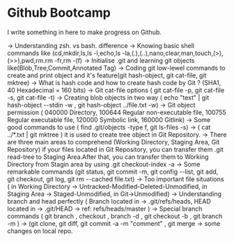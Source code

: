 # Github Bootcamp

I write something in here to make progress on Github.

-> Understanding zsh. vs bash. difference
-> Knowing basic shell commands like (cd,mkdir,ls,ls -l,echo,ls -la,(.),(..),nano,clear,man,touch,(>),(>>),pwd,rm.rm -fr,rm -(f)
-> Initialise .git and learning git objects like(Blob,Tree,Commit,Annotated Tag)
-> Coding git low-lewel commands to create and print object and it's feature(git hash-object, git cat-file, git mktree)
-> What is hash code and how to create hash code by Git ? (SHA1, 40 Hexadecimal = 160 bits)
-> Git cat-file options ( git cat-file -p, git cat-file -s, git cat-file -t)
-> Creating blob objects in two way ( echo "text" | git hash-object --stdin -w , git hash-object ../file.txt -w) 
-> Git object permission ( 040000 Directory, 100644 Regular non-executable file, 100755 Regular executable file, 120000 Symbolic link, 160000 Gitlink)
-> Some good commands to use ( find .git/objects -type f, git ls-files -s)
-> ( cat ../*.txt | git mktree ) it is used to create tree object in Git Repository.
-> There are three main areas to comprehend (Working Directory, Staging Area, Git Repository) if your files located in Git Repository, you can transfer them .git read-tree <hash code> to Staging Area.After that, you can transfer them to Working Directory from Stagin area by using .git checkout-index -a
-> Some remarkable commands (git status, git commit -m, git config --list, git add, git checkout, git log, git rm --cached file.txt)
-> Too important file situations ( in Working Directory -> Untracked-Modified-Deleted-Unmodified, in Staging Area -> Staged-Unmodified, in Git->Unmodified)
-> Understanding branch and head perfectly ( Branch located in -> .git/refs/heads, HEAD located in -> .git/HEAD -> ref: refs/heads/master )
-> Special branch commands ( git branch <name>, checkout <name>, branch -d <name>, git checkout -b <branch-name>, git branch -m <oldname> <newname> )
-> (git clone, git diff, git commit -a -m "comment" , git merge <branch-name>
-> some changes on local repo.
